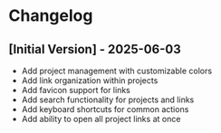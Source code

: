 # Changelog

## [Initial Version] - 2025-06-03

- Add project management with customizable colors
- Add link organization within projects
- Add favicon support for links
- Add search functionality for projects and links
- Add keyboard shortcuts for common actions
- Add ability to open all project links at once